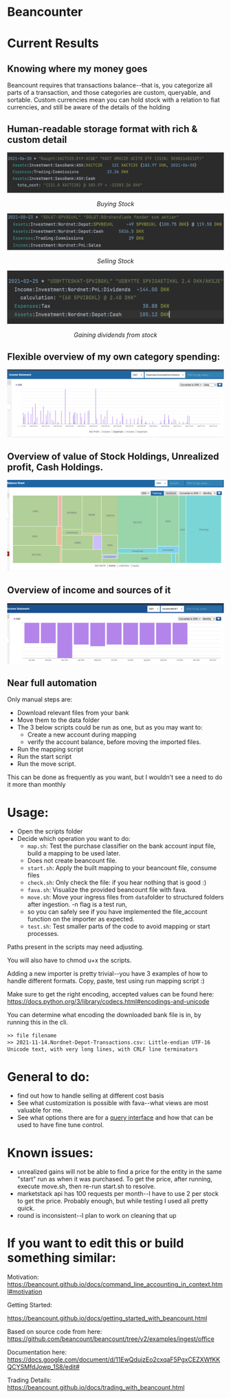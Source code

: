 # Beancounter
 

# Current Results


## Knowing where my money goes

Beancount requires that transactions balance--that is, you categorize all parts of a transaction, and those 
categories are custom, queryable, and sortable. Custom currencies mean you can hold stock with a relation to fiat 
currencies, and still be aware of the details of the holding

## Human-readable storage format with rich & custom detail

![](media/beancount_buy_stock.png)
<p align=center><i>Buying Stock</i></p>

![](media/beancount_sell_stock.png)
<p align=center><i>Selling Stock</i></p>

![](media/beancount_dividend_income.png)
<p align=center><i>Gaining dividends from stock</i></p>

## Flexible overview of my own category spending:
![Fava Groceries](media/fava_groceries.png?raw=true "Fava Assets")

## Overview of value of Stock Holdings, Unrealized profit, Cash Holdings.

![Fava Assets](media/fava_assets.png?raw=true "Fava Assets")

## Overview of income and sources of it

![Fava Income](media/fava_income.png?raw=true "Fava Assets")

## Near full automation

Only manual steps are:
* Download relevant files from your bank
* Move them to the data folder
* The 3 below scripts could be run as one, but as you may want to:
    * Create a new account during mapping
    * verify the account balance, before moving the imported files.
* Run the mapping script
* Run the start script
* Run the move script.
    
This can be done as frequently as you want, but I wouldn't see a need to do it more than monthly


# Usage: 

* Open the scripts folder
* Decide which operation you want to do:
  * `map.sh`: Test the purchase classifier on the bank account input file, build a mapping to be used later. 
  * Does not create beancount file.
  * `start.sh`: Apply the built mapping to your beancount file, consume files
  * `check.sh`: Only check the file: if you hear nothing that is good :)
  * `fava.sh`: Visualize the provided beancount file with fava. 
  * `move.sh`: Move your ingress files from `data`folder to structured folders after ingestion. -n flag is a test run, 
  * so you can safely see if you have implemented the file_account function on the importer as expected. 
  * `test.sh`: Test smaller parts of the code to avoid mapping or start processes.  

Paths present in the scripts may need adjusting.

You will also have to chmod u+x the scripts. 

Adding a new importer is pretty trivial--you have 3 examples of how to handle different formats. Copy, paste, 
test using run mapping script :)

Make sure to get the right encoding, accepted values can be found here:
https://docs.python.org/3/library/codecs.html#encodings-and-unicode

You can determine what encoding the downloaded bank file is in, by running this in the cli. 
  
```
>> file filename
>> 2021-11-14.Nordnet-Depot-Transactions.csv: Little-endian UTF-16 Unicode text, with very long lines, with CRLF line terminators
```

# General to do:
* find out how to handle selling at different cost basis
* See what customization is possible with fava--what views are most valuable for me. 
* See what options there are for a [query interface](https://beancount.github.io/docs/beancount_query_language.html) and how that can be used to have fine tune control.



# Known issues:
* unrealized gains will not be able to find a price for the entity in the same "start" run as when it was purchased. 
To get the price, after running, execute move.sh, then re-run start.sh to resolve. 
* marketstack api has 100 requests per month--I have to use 2 per stock to get the price. Probably enough, but while 
testing I used all pretty quick. 
* round is inconsistent--I plan to work on cleaning that up 


# If you want to edit this or build something similar:

Motivation:
https://beancount.github.io/docs/command_line_accounting_in_context.html#motivation

Getting Started:

https://beancount.github.io/docs/getting_started_with_beancount.html

Based on source code from here:
https://github.com/beancount/beancount/tree/v2/examples/ingest/office


Documentation here:
https://docs.google.com/document/d/11EwQdujzEo2cxqaF5PgxCEZXWfKKQCYSMfdJowp_1S8/edit#

Trading Details:
https://beancount.github.io/docs/trading_with_beancount.html